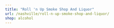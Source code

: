 ```yaml
---
title: "Roll 'n Up Smoke Shop And Liquor"
url: /nashville/roll-n-up-smoke-shop-and-liquor/
shop: alcohol
---
```

